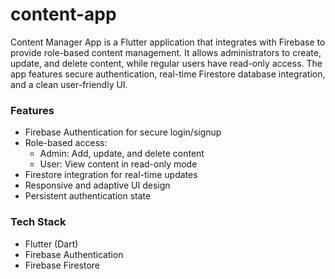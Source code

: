 # content-app
Content Manager App is a Flutter application that integrates with Firebase to provide 
role-based content management. It allows administrators to create, update, and delete 
content, while regular users have read-only access. The app features secure 
authentication, real-time Firestore database integration, and a clean user-friendly UI.

### Features
- Firebase Authentication for secure login/signup
- Role-based access:
  - Admin: Add, update, and delete content
  - User: View content in read-only mode
- Firestore integration for real-time updates
- Responsive and adaptive UI design
- Persistent authentication state

### Tech Stack
- Flutter (Dart)
- Firebase Authentication
- Firebase Firestore

